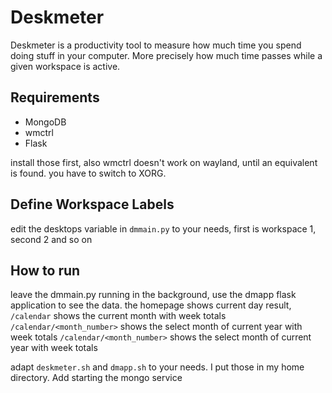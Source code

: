 # Deskmeter

Deskmeter is a productivity tool to measure how much time you spend doing stuff in your computer.
More precisely how much time passes while a given workspace is active.

## Requirements

- MongoDB
- wmctrl
- Flask

install those first, also wmctrl doesn't work on wayland, until an equivalent is found. you have to switch to XORG.

## Define Workspace Labels

edit the desktops variable in `dmmain.py` to your needs, first is workspace 1, second 2 and so on

## How to run

leave the dmmain.py running in the background, use the dmapp flask application to see the data.
the homepage shows current day result, 
`/calendar` shows the current month with week totals
`/calendar/<month_number>` shows the select month of current year with week totals
`/calendar/<month_number>` shows the select month of current year with week totals

adapt `deskmeter.sh` and `dmapp.sh` to your needs. I put those in my home directory. Add starting the mongo service 